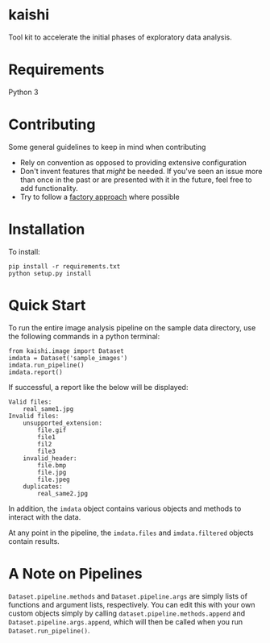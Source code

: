 # kaishi
Tool kit to accelerate the initial phases of exploratory data analysis.

# Requirements
Python 3

# Contributing
Some general guidelines to keep in mind when contributing
* Rely on convention as opposed to providing extensive configuration
* Don't invent features that _might_ be needed. If you've seen an issue more than once in the past or are presented with it in the future, feel free to add functionality.
* Try to follow a [factory approach](https://en.wikipedia.org/wiki/Software_factory) where possible

# Installation
To install:
```
pip install -r requirements.txt
python setup.py install
```

# Quick Start
To run the entire image analysis pipeline on the sample data directory, use the following commands in a python terminal:
```
from kaishi.image import Dataset
imdata = Dataset('sample_images')
imdata.run_pipeline()
imdata.report()
```
If successful, a report like the below will be displayed:
```
Valid files:
	real_same1.jpg
Invalid files:
	unsupported_extension:
		file.gif
		file1
		fil2
		file3
	invalid_header:
		file.bmp
		file.jpg
		file.jpeg
	duplicates:
		real_same2.jpg
```
In addition, the `imdata` object contains various objects and methods to interact with the data.

At any point in the pipeline, the `imdata.files` and `imdata.filtered` objects contain results.

# A Note on Pipelines
`Dataset.pipeline.methods` and `Dataset.pipeline.args` are simply lists of functions and argument lists, respectively. You can edit this with your own custom objects simply by calling `dataset.pipeline.methods.append` and `Dataset.pipeline.args.append`, which will then be called when you run `Dataset.run_pipeline()`.
